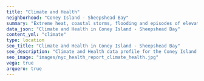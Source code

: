 ```yaml
---
title: "Climate and Health"
neighborhood: "Coney Island - Sheepshead Bay"
summary: "Extreme heat, coastal storms, flooding and episodes of elevated ozone are climate-related hazards that may increase with climate change and have important public health impacts in New York City. Extreme weather can cause power outages, which also threaten public health. This report provides neighborhood indicators of climate-related hazards, vulnerability and health impacts."
data_json: "Climate and Health in Coney Island - Sheepshead Bay"
content_yml: "climate"
type: location
seo_title: "Climate and Health in Coney Island - Sheepshead Bay"
seo_description: "Climate and Health data profile for the Coney Island - Sheepshead Bay neighborhood of NYC."
seo_image: "images/nyc_health_report_climate_health.jpg"
vega: true
arquero: true
---
```

